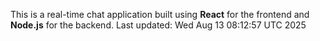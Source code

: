 This is a real-time chat application built using **React** for the frontend and **Node.js** for the backend.
Last updated: Wed Aug 13 08:12:57 UTC 2025
